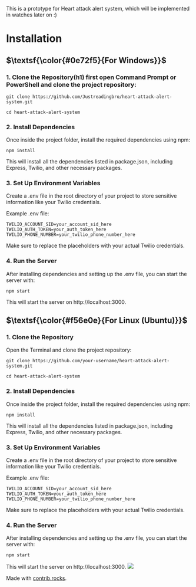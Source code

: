 This is a prototype for Heart attack alert system, which will be implemented in watches later on :)

# Installation

## $\textsf{\color{#0e72f5}{For Windows}}$

### 1. Clone the Repository(h1) first open Command Prompt or PowerShell and clone the project repository:

```
git clone https://github.com/Justreadingbro/heart-attack-alert-system.git

cd heart-attack-alert-system
```

### 2. Install Dependencies
   
Once inside the project folder, install the required dependencies using npm:
```
npm install
```
This will install all the dependencies listed in package.json, including Express, Twilio, and other necessary packages.

### 3. Set Up Environment Variables
   
Create a .env file in the root directory of your project to store sensitive information like your Twilio credentials.

Example .env file:
```
TWILIO_ACCOUNT_SID=your_account_sid_here
TWILIO_AUTH_TOKEN=your_auth_token_here
TWILIO_PHONE_NUMBER=your_twilio_phone_number_here
```
Make sure to replace the placeholders with your actual Twilio credentials.

### 4. Run the Server
   
After installing dependencies and setting up the .env file, you can start the server with:

```
npm start
```
This will start the server on http://localhost:3000.


## $\textsf{\color{#f56e0e}{For Linux (Ubuntu)}}$

### 1. Clone the Repository
   
Open the Terminal and clone the project repository:

```
git clone https://github.com/your-username/heart-attack-alert-system.git

cd heart-attack-alert-system
```
### 2. Install Dependencies

Once inside the project folder, install the required dependencies using npm:

```
npm install
```
This will install all the dependencies listed in package.json, including Express, Twilio, and other necessary packages.

### 3. Set Up Environment Variables
   
Create a .env file in the root directory of your project to store sensitive information like your Twilio credentials.

Example .env file:
```
TWILIO_ACCOUNT_SID=your_account_sid_here
TWILIO_AUTH_TOKEN=your_auth_token_here
TWILIO_PHONE_NUMBER=your_twilio_phone_number_here
```
Make sure to replace the placeholders with your actual Twilio credentials.

### 4. Run the Server
   
   
After installing dependencies and setting up the .env file, you can start the server with:

```
npm start
```
This will start the server on http://localhost:3000.
<a href="https://github.com/Justreadingbro/Heart-Attack-alert-system-using-twilio-/graphs/contributors">
  <img src="https://contrib.rocks/image?repo=Justreadingbro/Heart-Attack-alert-system-using-twilio-" />
</a>

Made with [contrib.rocks](https://contrib.rocks).
